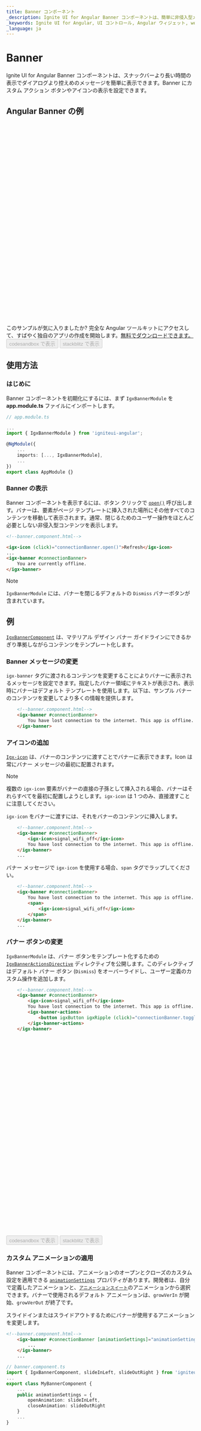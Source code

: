 ```yaml
---
title: Banner コンポーネント
_description: Ignite UI for Angular Banner コンポーネントは、簡単に非侵入型メッセージをオプション操作と統合できます。
_keywords: Ignite UI for Angular, UI コントロール, Angular ウィジェット, web ウィジェット, UI ウィジェット, Angular, Native Angular コンポーネント スイート, Native Angular コントロール, Native Angular コンポーネント Library, Angular Banner コンポーネント, Angular Banner コントロール
_language: ja
---
```

# Banner
<p class="highlight">
Ignite UI for Angular Banner コンポーネントは、スナックバーより長い時間の表示でダイアログより控えめのメッセージを簡単に表示できます。Banner にカスタム アクション ボタンやアイコンの表示を設定できます。</p>

## Angular Banner の例

<div class="sample-container loading" style="height: 530px">
    <iframe id="banner-sample-1-iframe" frameborder="0" seamless="" width="100%" height="100%" data-src="{environment:demosBaseUrl}/notifications/banner-sample-1" class="lazyload" alt="Angular Banner の例"></iframe>
</div>
<p style="margin: 0;padding-top: 0.5rem">このサンプルが気に入りましたか? 完全な Angular ツールキットにアクセスして、すばやく独自のアプリの作成を開始します。<a class="no-external-icon mchNoDecorate trackCTA" target="_blank" href="https://jp.infragistics.com/products/ignite-ui-angular/download" data-xd-ga-action="Download" data-xd-ga-label="Ignite UI for Angular">無料でダウンロードできます。</a></p>
<div>
<button data-localize="codesandbox" disabled class="codesandbox-btn" data-iframe-id="banner-sample-1-iframe" data-demos-base-url="{environment:demosBaseUrl}">codesandbox で表示</button>
<button data-localize="stackblitz" disabled class="stackblitz-btn" data-iframe-id="banner-sample-1-iframe" data-demos-base-url="{environment:demosBaseUrl}">stackblitz で表示</button>
</div>
<div class="divider--half"></div>

## 使用方法

### はじめに

Banner コンポーネントを初期化にするには、まず `IgxBannerModule` を **app.module.ts** ファイルにインポートします。 

```typescript
// app.module.ts

...
import { IgxBannerModule } from 'igniteui-angular';

@NgModule({
    ...
    imports: [..., IgxBannerModule],
    ...
})
export class AppModule {}
```

### Banner の表示

Banner コンポーネントを表示するには、ボタン クリックで [`open()`]({environment:angularApiUrl}/classes/igxbannercomponent.html#open) 呼び出します。バナーは、要素がページ テンプレートに挿入された場所にその他すべてのコンテンツを移動して表示されます。通常、閉じるためのユーザー操作をほとんど必要としない非侵入型コンテンツを表示します。 

```html
<!--banner.component.html-->

<igx-icon (click)="connectionBanner.open()">Refresh</igx-icon>
...
<igx-banner #connectionBanner>
    You are currently offline.
</igx-banner>

```

> [!NOTE]
> `IgxBannerModule` には、バナーを閉じるデフォルトの `Dismiss` バナーボタンが含まれています。

## 例

[`IgxBannerComponent`]({environment:angularApiUrl}/classes/igxbannercomponent.html) は、マテリアル デザイン バナー ガイドラインにできるかぎり準拠しながらコンテンツをテンプレート化します。

### Banner メッセージの変更

`igx-banner` タグに渡されるコンテンツを変更することによりバナーに表示されるメッセージを設定できます。指定したバナー領域にテキストが表示され、表示時にバナーはデフォルト テンプレートを使用します。以下は、サンプル バナーのコンテンツを変更してより多くの情報を提供します。

```html
    <!--banner.component.html-->
    <igx-banner #connectionBanner>
        You have lost connection to the internet. This app is offline.
    </igx-banner>
```

### アイコンの追加

[`Igx-icon`](icon.md) は、バナーのコンテンツに渡すことでバナーに表示できます。Icon は常にバナー メッセージの最初に配置されます。

> [!NOTE]
> 複数の `igx-icon` 要素がバナーの直接の子孫として挿入される場合、バナーはそれらすべてを最初に配置しようとします。`igx-icon` は 1 つのみ、直接渡すことに注意してください。

`igx-icon` をバナーに渡すには、それをバナーのコンテンツに挿入します。

```html
    <!--banner.component.html-->
    <igx-banner #connectionBanner>
        <igx-icon>signal_wifi_off</igx-icon>
        You have lost connection to the internet. This app is offline.
    </igx-banner>
    ...
```

バナー メッセージで `igx-icon` を使用する場合、`span` タグでラップしてください。

```html
    <!--banner.component.html-->
    <igx-banner #connectionBanner>
        You have lost connection to the internet. This app is offline.
        <span>
            <igx-icon>signal_wifi_off</igx-icon>
        </span>
    </igx-banner>
    ...
```

### バナー ボタンの変更

`IgxBannerModule` は、バナー ボタンをテンプレート化するための [`IgxBannerActionsDirective`]({environment:angularApiUrl}/classes/igxbanneractionsdirective.html) ディレクティブを公開します。このディレクティブはデフォルト バナー ボタン (`Dismiss`) をオーバーライドし、ユーザー定義のカスタム操作を追加します。

```html
    <!--banner.component.html-->
    <igx-banner #connectionBanner>
        <igx-icon>signal_wifi_off</igx-icon>
        You have lost connection to the internet. This app is offline.
        <igx-banner-actions>
            <button igxButton igxRipple (click)="connectionBanner.toggle()">Toggle Banner</button>
        </igx-banner-actions>
    </igx-banner>
```

<div class="sample-container loading" style="height: 530px">
    <iframe id="banner-sample-2-iframe" frameborder="0" seamless width="100%" height="100%" data-src="{environment:demosBaseUrl}/notifications/banner-sample-2" class="lazyload"></iframe>
</div>
<div>
<button data-localize="codesandbox" disabled class="codesandbox-btn" data-iframe-id="banner-sample-2-iframe" data-demos-base-url="{environment:demosBaseUrl}">codesandbox で表示</button>
<button data-localize="stackblitz" disabled class="stackblitz-btn" data-iframe-id="banner-sample-2-iframe" data-demos-base-url="{environment:demosBaseUrl}">stackblitz で表示</button>
</div>

### カスタム アニメーションの適用

Banner コンポーネントには、アニメーションのオープンとクローズのカスタム設定を適用できる [`animationSettings`]({environment:angularApiUrl}/classes/igxbannercomponent.html#animationsettings) プロパティがあります。開発者は、自分で定義したアニメーションと、[`アニメーションスイート`]({environment:sassApiUrl}/index.html)のアニメーションから選択できます。バナーで使用されるデフォルト アニメーションは、`growVerIn` が開始、`growVerOut` が終了です。 

スライドインまたはスライドアウトするためにバナーが使用するアニメーションを変更します。

```html
<!--banner.component.html-->
    <igx-banner #connectionBanner [animationSettings]="animationSettings">
        ...
    </igx-banner>
    ...
```

```typescript
// banner.component.ts
import { IgxBannerComponent, slideInLeft, slideOutRight } from 'igniteui-angular'
...
export class MyBannerComponent {
    ...
    public animationSettings = {
        openAnimation: slideInLeft,
        closeAnimation: slideOutRight
    }
    ...
}
```

<div class="sample-container loading" style="height: 530px">
    <iframe id="banner-sample-3-iframe" frameborder="0" seamless width="100%" height="100%" data-src="{environment:demosBaseUrl}/notifications/banner-sample-3" class="lazyload"></iframe>
</div>
<div>
<button data-localize="codesandbox" disabled class="codesandbox-btn" data-iframe-id="banner-sample-3-iframe" data-demos-base-url="{environment:demosBaseUrl}">codesandbox で表示</button>
<button data-localize="stackblitz" disabled class="stackblitz-btn" data-iframe-id="banner-sample-3-iframe" data-demos-base-url="{environment:demosBaseUrl}">stackblitz で表示</button>
</div>

### イベントにバインド
Banner コンポーネントは状態の変更時にイベントを発生します。[`onOpening`]({environment:angularApiUrl}/classes/igxbannercomponent.html#onopening) と [`onOpened`]({environment:angularApiUrl}/classes/igxbannercomponent.html#onopened) が Banner が表示される (前と後に) ときに呼び出されます。一方、[`onClosing`]({environment:angularApiUrl}/classes/igxbannercomponent.html#onclosing) と [`onClosed`]({environment:angularApiUrl}/classes/igxbannercomponent.html#onclosed) は Banner が閉じるときにエミットされます。*Ing* イベント (`onOpening`, `onClosing`) はキャンセル可能です。 `ICancelEventArgs` インターフェイスを使用してオブジェクトは `cancel` プロパティを持ちます。`cancel` プロパティを true に設定します。対応するエンド操作とイベントはトリガーされません。たとえば、`onOpening` をキャンセルした場合、Banner の `open` メソッドは完了せずに Banner が表示されません。

発生したオブジェクトへバインドしたイベントをキャンセルするために `cancel` プロパティに `true` に設定します。

```html
<!--banner.component.html-->
    <igx-banner #connectionBanner (onOpening)="handleOpen($event)">
        ...
    </igx-banner>
```
```typescript
// banner.component.ts
...
export class MyBannerComponent {
    ...
    public handleOpen(event) {
        event.cancel = true;
    }
}
```
> [!NOTE]
> 上記が適用されるとオープニング イベントが常にキャンセルされるため、Banner が開くことはありません。

## 高度な例

2 つのカスタムボタンのバナーを作成しましょう。1 つは通知を閉じるためのボタンで、もう 1 つは接続をオンにするためのボタンです。`igx-banner-actions` セレクターを使用してカスタム アクション ハンドラーを渡すことができます。

```html
<!--banner.component.html-->
<igx-banner class="offline-banner" #connectionBanner [animationSettings]="animationSettings">
    <igx-icon>signal_wifi_off</igx-icon>
        You have lost connection to the internet. This app is offline.
    <igx-banner-actions>
        <button igxButton igxRipple (click)="connectionBanner.close()">Continue Offline</button>
        <button igxButton igxRipple (click)="wifiState = true">Turn On Wifi</button>
    </igx-banner-actions>
</igx-banner>
```

> [!NOTE]
> Google の [`マテリアル デザイン`](https://material.io/design/components/banners.html#anatomy) ガイドラインでは、バナーに表示するボタンは 2 つまでです。`IgxBannerComponent` は、`igx-banner-actions` タグの要素数を明示的に制限しませんが、マテリアル デザイン ガイドに従う場合は、最大 2 つの要素を使用することを強くお勧めします。

閉じるオプション (`'Continue Offline'`) は詳細なロジックを必要としないため、`close()` のみの呼び出しが可能です。しかし、確認操作 (`'Turn On Wifi'`) は追加のロジックを必要とするため、コンポーネントで定義する必要があります。次に、`onNetworkStateChange` 監視可能な値を作成してサブスクライブします。最後に、変更するたびに `refreshBanner` メソッドを呼び出します。これにより、`wifiState` に基づいてバナーを切り替えます。

バナーのナビゲーション バーに WiFi アイコンが表示されます。`wifiState` が変更されるとサブスクリプションが発生するため、アイコンはバナーを切り替えるだけでなく、接続の状態に基づいて変化します。

```html
<!--banner.component.html-->
<igx-navbar title="Gallery">
    <igx-icon (click)="wifiState = !wifiState">
        {{ wifiState ? 'signal_wifi_4_bar' : 'signal_wifi_off' }}
    </igx-icon>
</igx-navbar>
```

最後に、WiFi の状態に関するメッセージを表示する `toast` を追加します。以下はテンプレート化したバナーのデモです。

<div class="sample-container loading" style="height: 530px">
    <iframe id="banner-advanced-sample-iframe" frameborder="0" seamless width="100%" height="100%" data-src="{environment:demosBaseUrl}/notifications/banner-advanced-sample" class="lazyload"></iframe>
</div>
<div>
<button data-localize="codesandbox" disabled class="codesandbox-btn" data-iframe-id="banner-advanced-sample-iframe" data-demos-base-url="{environment:demosBaseUrl}">codesandbox で表示</button>
<button data-localize="stackblitz" disabled class="stackblitz-btn" data-iframe-id="banner-advanced-sample-iframe" data-demos-base-url="{environment:demosBaseUrl}">stackblitz で表示</button>
</div>

## スタイル設定

はじめに、テーマ エンジンによって公開されている関数を使用するために、スタイル ファイルに index ファイルをインポートする必要があります。

```scss
// in styles.scss
@import '~igniteui-angular/lib/core/styles/themes/index';
```

最も簡単な方法は、[`igx-banner-theme`]({environment:sassApiUrl}/index.html#function-igx-banner-theme) を拡張する新しいテーマを作成し、`$banner-message-color`、`$banner-background` と `$banner-illustration-color` パラメーターを受け取る方法です。

```scss
$custom-banner-theme: igx-banner-theme(
    $banner-message-color: #151515,
    $banner-background: #dedede,
    $banner-illustration-color: #666666
);
```

### CSS 変数の使用 

最後にバナーのカスタム テーマを渡します。

```scss
@include igx-css-vars($custom-banner-theme);
```

### ミックスインの使用

Internet Explorer 11 などの古いブラウザーのコンポーネントをスタイル設定するには、CSS 変数をサポートしていないため、別のアプローチを用いる必要があります。

コンポーネントが [`Emulated`](./themes/component-themes.md#表示のカプセル化) ViewEncapsulation を使用している場合、`::ng-deep` を使用してこのカプセル化を解除する必要があります。カスタム テーマが他のコンポーネントに影響しないようにするには、`::ng-deep` の前に `:host` セレクターを含めるようにしてください。

```scss
:host {
    ::ng-deep {
        // Pass the custom banner theme to the `igx-banner` mixin
        @include igx-banner($custom-banner-theme);
    }
}
```

### カラー パレットの使用

上記のように色の値をハードコーディングする代わりに、[`igx-palette`]({environment:sassApiUrl}/index.html#function-igx-palette) および [`igx-color`]({environment:sassApiUrl}/index.html#function-igx-color) 関数を使用して色に関してより高い柔軟性を実現することができます。

`igx-palette` 関数は渡された一次色と二次色に基づいてカラーパレットを生成します。

```scss
$white-color: #dedede;
$black-color: #151515;

$light-banner-palette: igx-palette($primary: $white-color, $secondary: $black-color);
```

次に [`igx-color`]({environment:sassApiUrl}/index.html#function-igx-color) を使用してパレットから簡単に色を取得できます。 

```scss
$custom-banner-theme: igx-banner-theme(
    $banner-message-color: igx-color($light-banner-palette, "secondary", 400),
    $banner-background: igx-color($light-banner-palette, "primary", 400),
    $banner-illustration-color: igx-color($light-banner-palette, "secondary", 100)
);
```

>[!NOTE]
>`igx-color` と `igx-palette` は色の生成や取得のための関数です。使い方の詳細については [`パレット`](./themes/palette.md) のトピックをご覧ください。

### スキーマの使用

テーマ エンジンを使用して[`スキーマ`](./themes/schemas.md)の利点を活用でき、堅牢で柔軟な構造を構築できます。
すべてのコンポーネントに提供されている 2 つの定義済みスキーマ (ここでは [`light-banner`]({environment:sassApiUrl}/index.html#variable-_light-banner)) の 1 つを拡張します。

```scss
//  Extending the banner schema
$light-toast-schema: extend($_light-toast,
    (
        banner-message-color: (
            igx-color: ("secondary", 400)
        ),
        banner-background: (
            igx-color: ("primary", 400)
        ),
        banner-illustration-color: (
            igx-color: ("secondary", 100)
        )
    )
);

// Defining banner with the global light schema
$custom-banner-theme: igx-banner-theme(
  $palette: $light-banner-palette,
  $schema: $light-toast-schema
);
```

上記と同じ方法でテーマを含める必要があることに注意してください。

<div class="sample-container loading" style="height: 530px">
    <iframe id="banner-styling-iframe" frameborder="0" seamless width="100%" height="100%" data-src="{environment:demosBaseUrl}/notifications/banner-styling" class="lazyload no-theming"></iframe>
</div>
<div>
<button data-localize="codesandbox" disabled class="codesandbox-btn" data-iframe-id="banner-styling-iframe" data-demos-base-url="{environment:demosBaseUrl}">codesandbox で表示</button>
<button data-localize="stackblitz" disabled class="stackblitz-btn" data-iframe-id="banner-styling-iframe" data-demos-base-url="{environment:demosBaseUrl}">stackblitz で表示</button>
</div>

<div class="divider--half"></div>

## API リファレンス
<div class="divider--half"></div>

* [IgxBannerComponent]({environment:angularApiUrl}/classes/igxbannercomponent.html)
* [IgxBannerActionsDirective]({environment:angularApiUrl}/classes/igxbanneractionsdirective.html)
* [IgxBannerComponent スタイル]({environment:sassApiUrl}/index.html#function-igx-banner-theme)

その他のコンポーネントおよびディレクティブ (またはそのいずれか) で使用した API:

* [IgxCardComponent]({environment:angularApiUrl}/classes/igxcardcomponent.html)
* [IgxIconComponent]({environment:angularApiUrl}/classes/igxiconcomponent.html)
* [IgxNavbarComponent]({environment:angularApiUrl}/classes/igxnavbarcomponent.html)
* [IgxToastComponent]({environment:angularApiUrl}/classes/igxtoastcomponent.html)

## その他のリソース
<div class="divider--half"></div>

コミュニティに参加して新しいアイデアをご提案ください。
* [Ignite UI for Angular **フォーラム** (英語)](https://www.infragistics.com/community/forums/f/ignite-ui-for-angular)
* [Ignite UI for Angular **GitHub** (英語)](https://github.com/IgniteUI/igniteui-angular)